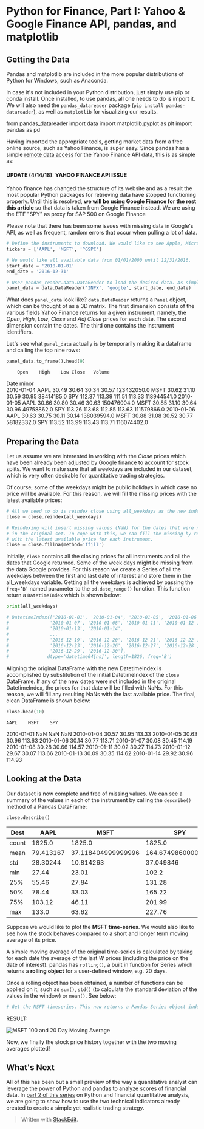 # Python for Finance, Part I: Yahoo & Google Finance API, pandas, and matplotlib

## Getting the Data

Pandas and matplotlib are included in the more popular distributions of Python for Windows, such as Anaconda.

In case it's not included in your Python distribution, just simply use pip or conda install. Once installed, to use pandas, all one needs to do is import it. We will also need the  `pandas_datareader`  package (`pip install pandas-datareader`), as well as  `matplotlib`  for visualizing our results.

from pandas_datareader import data import matplotlib.pyplot as plt import pandas as pd 

Having imported the appropriate tools, getting market data from a free online source, such as Yahoo Finance, is super easy. Since pandas has a simple  [remote data access](http://pandas-datareader.readthedocs.io/en/latest/remote_data.html#yahoo-finance)  for the Yahoo Finance API data, this is as simple as:

#### UPDATE (4/14/18): YAHOO FINANCE API ISSUE

Yahoo finance has changed the structure of its website and as a result the most popular Python packages for retrieving data have stopped functioning properly. Until this is resolved,  **we will be using Google Finance for the rest this article**  so that data is taken from Google Finance instead. We are using the ETF "SPY" as proxy for S&P 500 on Google Finance

Please note that there has been some issues with missing data in Google's API, as well as frequent, random errors that occur when pulling a lot of data.
```py
# Define the instruments to download. We would like to see Apple, Microsoft and the S&P500 index.
tickers = ['AAPL', 'MSFT', '^GSPC']

# We would like all available data from 01/01/2000 until 12/31/2016.
start_date = '2010-01-01'
end_date = '2016-12-31'

# User pandas_reader.data.DataReader to load the desired data. As simple as that.
panel_data = data.DataReader('INPX', 'google', start_date, end_date)
```
What does  `panel_data`  look like?  `data.DataReader`  returns a  `Panel`  object, which can be thought of as a 3D matrix. The first dimension consists of the various fields Yahoo Finance returns for a given instrument, namely, the  _Open_,  _High_,  _Low_,  _Close_  and  _Adj Close_  prices for each date. The second dimension contain the dates. The third one contains the instrument identifiers.

Let's see what  `panel_data`  actually is by temporarily making it a dataframe and calling the top nine rows:
```py
panel_data.to_frame().head(9)  
```

		Open	High	Low	Close	Volume
Date	minor					
2010-01-04	AAPL	30.49	30.64	30.34	30.57	123432050.0
MSFT	30.62	31.10	30.59	30.95	38414185.0
SPY	112.37	113.39	111.51	113.33	118944541.0
2010-01-05	AAPL	30.66	30.80	30.46	30.63	150476004.0
MSFT	30.85	31.10	30.64	30.96	49758862.0
SPY	113.26	113.68	112.85	113.63	111579866.0
2010-01-06	AAPL	30.63	30.75	30.11	30.14	138039594.0
MSFT	30.88	31.08	30.52	30.77	58182332.0
SPY	113.52	113.99	113.43	113.71	116074402.0

## Preparing the Data

Let us assume we are interested in working with the  _Close_  prices which have been already been adjusted by Google finance to account for stock splits. We want to make sure that all weekdays are included in our dataset, which is very often desirable for quantitative trading strategies.

Of course, some of the weekdays might be public holidays in which case no price will be available. For this reason, we will fill the missing prices with the latest available prices:
```py
# All we need to do is reindex close using all_weekdays as the new index
close = close.reindex(all_weekdays)

# Reindexing will insert missing values (NaN) for the dates that were not present
# in the original set. To cope with this, we can fill the missing by replacing them
# with the latest available price for each instrument.
close = close.fillna(method='ffill')
```
Initially,  `close`  contains all the closing prices for all instruments and all the dates that Google returned. Some of the week days might be missing from the data Google provides. For this reason we create a Series of all the weekdays between the first and last date of interest and store them in the all_weekdays variable. Getting all the weekdays is achieved by passing the  `freq=’B’`  named parameter to the  `pd.date_range()`  function. This function return a  `DatetimeIndex`  which is shown below:
```py
print(all_weekdays)

# DatetimeIndex(['2010-01-01', '2010-01-04', '2010-01-05', '2010-01-06',
#               '2010-01-07', '2010-01-08', '2010-01-11', '2010-01-12',
#               '2010-01-13', '2010-01-14',
#               ...
#               '2016-12-19', '2016-12-20', '2016-12-21', '2016-12-22',
#               '2016-12-23', '2016-12-26', '2016-12-27', '2016-12-28',
#               '2016-12-29', '2016-12-30'],
#              dtype='datetime64[ns]', length=1826, freq='B')
```
Aligning the original DataFrame with the new DatetimeIndex is accomplished by substitution of the initial DatetimeIndex of the  `close`  DataFrame. If any of the new dates were not included in the original DatetimeIndex, the prices for that date will be filled with NaNs. For this reason, we will fill any resulting NaNs with the last available price. The final, clean DataFrame is shown below:
```py
close.head(10)  
```

	AAPL	MSFT	SPY
2010-01-01	NaN	NaN	NaN
2010-01-04	30.57	30.95	113.33
2010-01-05	30.63	30.96	113.63
2010-01-06	30.14	30.77	113.71
2010-01-07	30.08	30.45	114.19
2010-01-08	30.28	30.66	114.57
2010-01-11	30.02	30.27	114.73
2010-01-12	29.67	30.07	113.66
2010-01-13	30.09	30.35	114.62
2010-01-14	29.92	30.96	114.93

## Looking at the Data

Our dataset is now complete and free of missing values. We can see a summary of the values in each of the instrument by calling the  `describe()`  method of a Pandas DataFrame:
```py
close.describe()  
```

| Dest |AAPL |MSFT |SPY |
|-----|-----|-----|-----|
| count |1825.0 |1825.0 |1825.0 |
| mean |79.413167 |37.118404999999996 |164.67498600000002 |
| std |28.30244 |10.814263 |37.049846 |
| min |27.44 |23.01 |102.2 |
| 25% |55.46 |27.84 |131.28 |
| 50% |78.44 |33.03 |165.22 |
| 75% |103.12 |46.11 |201.99 |
| max |133.0 |63.62 |227.76 |

Suppose we would like to plot the  **MSFT time-series**. We would also like to see how the stock behaves compared to a short and longer term moving average of its price.

A simple moving average of the original time-series is calculated by taking for each date the average of the last  _W_  prices (including the price on the date of interest). pandas has  `rolling()`, a built in function for Series which returns a  **rolling object**  for a user-defined window, e.g. 20 days.

Once a rolling object has been obtained, a number of functions can be applied on it, such as  `sum()`,  `std()`  (to calculate the standard deviation of the values in the window) or  `mean()`. See below:
```py
# Get the MSFT timeseries. This now returns a Pandas Series object indexed by date. msft = close.loc[:,  'MSFT']  # Calculate the 20 and 100 days moving averages of the closing prices short_rolling_msft = msft.rolling(window=20).mean() long_rolling_msft = msft.rolling(window=100).mean()  # Plot everything by leveraging the very powerful matplotlib package fig, ax = plt.subplots(figsize=(16,9)) ax.plot(msft.index, msft, label='MSFT') ax.plot(short_rolling_msft.index, short_rolling_msft, label='20 days rolling') ax.plot(long_rolling_msft.index, long_rolling_msft, label='100 days rolling') ax.set_xlabel('Date') ax.set_ylabel('Adjusted closing price ($)') ax.legend()  
```
RESULT:

![MSFT 100 and 20 Day Moving Average](https://storage.googleapis.com/lds-media/images/msft_100_and_20_day_rolling_average_etHMdst.width-1200.png)

Now, we finally the stock price history together with the two moving averages plotted!

## What's Next

All of this has been but a small preview of the way a quantitative analyst can leverage the power of Python and pandas to analyze scores of financial data. In  [part 2 of this series](http://www.learndatasci.com/python-finance-part-2-intro-quantitative-trading-strategies/)  on Python and financial quantitative analysis, we are going to show how to use the two technical indicators already created to create a simple yet realistic trading strategy.

> Written with [StackEdit](https://www.learndatasci.com/tutorials/python-finance-part-yahoo-finance-api-pandas-matplotlib/).
<!--stackedit_data:
eyJoaXN0b3J5IjpbOTc5NDAzMjM4LDExNTQwNTcyNDldfQ==
-->